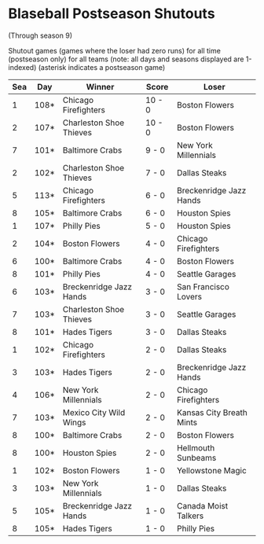 # Blaseball Postseason Shutouts
(Through season 9)



Shutout games (games where the loser had zero runs) for all time (postseason only) for all teams (note: all days and seasons displayed are 1-indexed) (asterisk indicates a postseason game)


| Sea | Day | Winner | Score | Loser | 
| ------ |------ |------ |------ |------ |
| 1 | 108* | Chicago Firefighters | 10 - 0 | Boston Flowers | 
| 2 | 107* | Charleston Shoe Thieves | 10 - 0 | Boston Flowers | 
| 7 | 101* | Baltimore Crabs | 9 - 0 | New York Millennials | 
| 2 | 102* | Charleston Shoe Thieves | 7 - 0 | Dallas Steaks | 
| 5 | 113* | Chicago Firefighters | 6 - 0 | Breckenridge Jazz Hands | 
| 8 | 105* | Baltimore Crabs | 6 - 0 | Houston Spies | 
| 1 | 107* | Philly Pies | 5 - 0 | Houston Spies | 
| 2 | 104* | Boston Flowers | 4 - 0 | Chicago Firefighters | 
| 6 | 100* | Baltimore Crabs | 4 - 0 | Boston Flowers | 
| 8 | 101* | Philly Pies | 4 - 0 | Seattle Garages | 
| 6 | 103* | Breckenridge Jazz Hands | 3 - 0 | San Francisco Lovers | 
| 7 | 103* | Charleston Shoe Thieves | 3 - 0 | Seattle Garages | 
| 8 | 101* | Hades Tigers | 3 - 0 | Dallas Steaks | 
| 1 | 102* | Chicago Firefighters | 2 - 0 | Dallas Steaks | 
| 3 | 103* | Hades Tigers | 2 - 0 | Breckenridge Jazz Hands | 
| 4 | 106* | New York Millennials | 2 - 0 | Chicago Firefighters | 
| 7 | 103* | Mexico City Wild Wings | 2 - 0 | Kansas City Breath Mints | 
| 8 | 100* | Baltimore Crabs | 2 - 0 | Boston Flowers | 
| 8 | 100* | Houston Spies | 2 - 0 | Hellmouth Sunbeams | 
| 1 | 102* | Boston Flowers | 1 - 0 | Yellowstone Magic | 
| 3 | 103* | New York Millennials | 1 - 0 | Dallas Steaks | 
| 5 | 105* | Breckenridge Jazz Hands | 1 - 0 | Canada Moist Talkers | 
| 8 | 105* | Hades Tigers | 1 - 0 | Philly Pies | 


